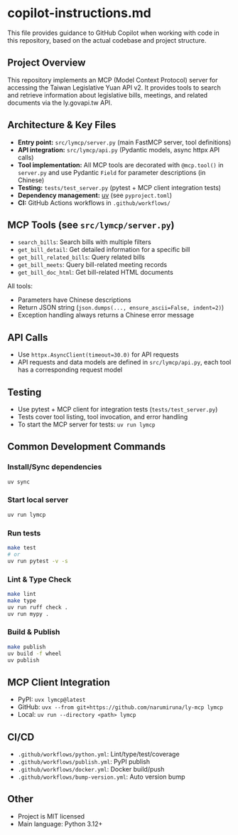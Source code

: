# copilot-instructions.md

This file provides guidance to GitHub Copilot when working with code in this repository, based on the actual codebase and project structure.

## Project Overview

This repository implements an MCP (Model Context Protocol) server for accessing the Taiwan Legislative Yuan API v2. It provides tools to search and retrieve information about legislative bills, meetings, and related documents via the ly.govapi.tw API.

## Architecture & Key Files

- **Entry point:** `src/lymcp/server.py` (main FastMCP server, tool definitions)
- **API integration:** `src/lymcp/api.py` (Pydantic models, async httpx API calls)
- **Tool implementation:** All MCP tools are decorated with `@mcp.tool()` in `server.py` and use Pydantic `Field` for parameter descriptions (in Chinese)
- **Testing:** `tests/test_server.py` (pytest + MCP client integration tests)
- **Dependency management:** [uv](https://docs.astral.sh/uv/) (see `pyproject.toml`)
- **CI:** GitHub Actions workflows in `.github/workflows/`

## MCP Tools (see `src/lymcp/server.py`)

- `search_bills`: Search bills with multiple filters
- `get_bill_detail`: Get detailed information for a specific bill
- `get_bill_related_bills`: Query related bills
- `get_bill_meets`: Query bill-related meeting records
- `get_bill_doc_html`: Get bill-related HTML documents

All tools:

- Parameters have Chinese descriptions
- Return JSON string (`json.dumps(..., ensure_ascii=False, indent=2)`)
- Exception handling always returns a Chinese error message

## API Calls

- Use `httpx.AsyncClient(timeout=30.0)` for API requests
- API requests and data models are defined in `src/lymcp/api.py`, each tool has a corresponding request model

## Testing

- Use pytest + MCP client for integration tests (`tests/test_server.py`)
- Tests cover tool listing, tool invocation, and error handling
- To start the MCP server for tests: `uv run lymcp`

## Common Development Commands

### Install/Sync dependencies

```bash
uv sync
```

### Start local server

```bash
uv run lymcp
```

### Run tests

```bash
make test
# or
uv run pytest -v -s
```

### Lint & Type Check

```bash
make lint
make type
uv run ruff check .
uv run mypy .
```

### Build & Publish

```bash
make publish
uv build -f wheel
uv publish
```

## MCP Client Integration

- PyPI: `uvx lymcp@latest`
- GitHub: `uvx --from git+https://github.com/narumiruna/ly-mcp lymcp`
- Local: `uv run --directory <path> lymcp`

## CI/CD

- `.github/workflows/python.yml`: Lint/type/test/coverage
- `.github/workflows/publish.yml`: PyPI publish
- `.github/workflows/docker.yml`: Docker build/push
- `.github/workflows/bump-version.yml`: Auto version bump

## Other

- Project is MIT licensed
- Main language: Python 3.12+
